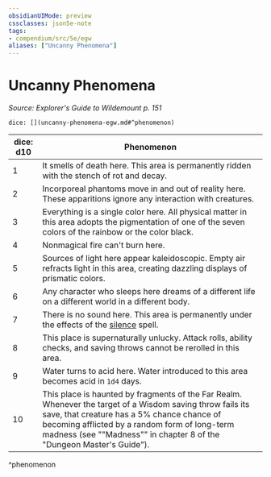 ```yaml
---
obsidianUIMode: preview
cssclasses: json5e-note
tags:
- compendium/src/5e/egw
aliases: ["Uncanny Phenomena"]
---
```

# Uncanny Phenomena
*Source: Explorer's Guide to Wildemount p. 151* 

`dice: [](uncanny-phenomena-egw.md#^phenomenon)`

| dice: d10 | Phenomenon |
|-----------|------------|
| 1 | It smells of death here. This area is permanently ridden with the stench of rot and decay. |
| 2 | Incorporeal phantoms move in and out of reality here. These apparitions ignore any interaction with creatures. |
| 3 | Everything is a single color here. All physical matter in this area adopts the pigmentation of one of the seven colors of the rainbow or the color black. |
| 4 | Nonmagical fire can't burn here. |
| 5 | Sources of light here appear kaleidoscopic. Empty air refracts light in this area, creating dazzling displays of prismatic colors. |
| 6 | Any character who sleeps here dreams of a different life on a different world in a different body. |
| 7 | There is no sound here. This area is permanently under the effects of the [silence](/compendium/spells/silence.md) spell. |
| 8 | This place is supernaturally unlucky. Attack rolls, ability checks, and saving throws cannot be rerolled in this area. |
| 9 | Water turns to acid here. Water introduced to this area becomes acid in `1d4` days. |
| 10 | This place is haunted by fragments of the Far Realm. Whenever the target of a Wisdom saving throw fails its save, that creature has a 5% chance chance of becoming afflicted by a random form of long-term madness (see ""Madness"" in chapter 8 of the "Dungeon Master's Guide"). |
^phenomenon
